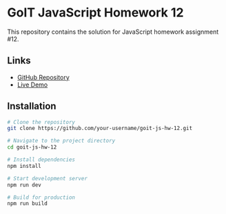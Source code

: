 # GoIT JavaScript Homework 12

This repository contains the solution for JavaScript homework assignment #12.

## Links

- [GitHub Repository](https://github.com/your-username/goit-js-hw-12)
- [Live Demo](https://your-username.github.io/goit-js-hw-12/)

## Installation

```bash
# Clone the repository
git clone https://github.com/your-username/goit-js-hw-12.git

# Navigate to the project directory
cd goit-js-hw-12

# Install dependencies
npm install

# Start development server
npm run dev

# Build for production
npm run build
```
